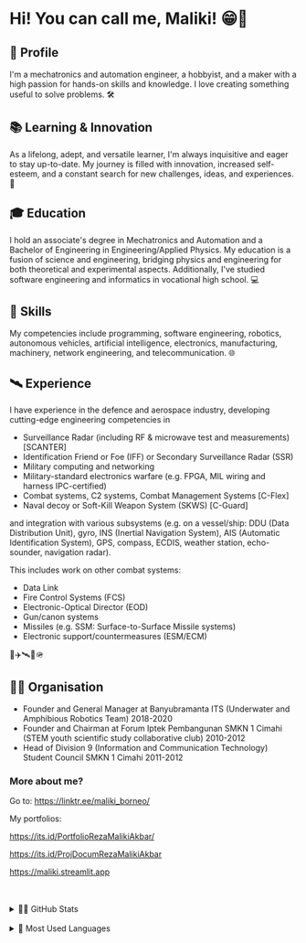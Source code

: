 # Hi! You can call me, Maliki! 😁👋

<!--
**malikiborneo/malikiborneo** is a ✨ _special_ ✨ repository because its `README.md` (this file) appears on your GitHub profile.

Here are some ideas to get you started:

- 🔭 I’m currently working on ...
- 🌱 I’m currently learning ...
- 👯 I’m looking to collaborate on ...
- 🤔 I’m looking for help with ...
- 💬 Ask me about ...
- 📫 How to reach me: ...
- 😄 Pronouns: ...
- ⚡ Fun fact: ...
-->

## **🤖 Profile**

I'm a mechatronics and automation engineer, a hobbyist, and a maker with a high passion for hands-on skills and knowledge. I love creating something useful to solve problems. 🛠️

## 📚 **Learning & Innovation**

As a lifelong, adept, and versatile learner, I'm always inquisitive and eager to stay up-to-date. My journey is filled with innovation, increased self-esteem, and a constant search for new challenges, ideas, and experiences. 🚀

## 🎓 **Education**

I hold an associate's degree in Mechatronics and Automation and a Bachelor of Engineering in Engineering/Applied Physics. My education is a fusion of science and engineering, bridging physics and engineering for both theoretical and experimental aspects. Additionally, I've studied software engineering and informatics in vocational high school. 💻

## 🔧 **Skills**

My competencies include programming, software engineering, robotics, autonomous vehicles, artificial intelligence, electronics, manufacturing, machinery, network engineering, and telecommunication. 🌐

## 🛰️ **Experience**

I have experience in the defence and aerospace industry, developing cutting-edge engineering competencies in
- Surveillance Radar (including RF & microwave test and measurements) [SCANTER]
- Identification Friend or Foe (IFF) or Secondary Surveillance Radar (SSR)
- Military computing and networking
- Military-standard electronics warfare (e.g. FPGA, MIL wiring and harness IPC-certified)
- Combat systems, C2 systems, Combat Management Systems [C-Flex]
- Naval decoy or Soft-Kill Weapon System (SKWS) [C-Guard]

  
and integration with various subsystems (e.g. on a vessel/ship: DDU (Data Distribution Unit), gyro, INS (Inertial Navigation System), AIS (Automatic Identification System), GPS, compass, ECDIS, weather station, echo-sounder, navigation radar).


This includes work on other combat systems:
- Data Link
- Fire Control Systems (FCS)
- Electronic-Optical Director (EOD)
- Gun/canon systems
- Missiles (e.g. SSM: Surface-to-Surface Missile systems)
- Electronic support/countermeasures (ESM/ECM)

🚢✈️🛰📡🪖

## 🤝🏼 **Organisation**

- Founder and General Manager at Banyubramanta ITS (Underwater and Amphibious Robotics Team) 2018-2020
- Founder and Chairman at Forum Iptek Pembangunan SMKN 1 Cimahi (STEM youth scientific study collaborative club) 2010-2012
- Head of Division 9 (Information and Communication Technology) Student Council SMKN 1 Cimahi 2011-2012

### **More about me?**

Go to: https://linktr.ee/maliki_borneo/ 

My portfolios:

https://its.id/PortfolioRezaMalikiAkbar/  

https://its.id/ProjDocumRezaMalikiAkbar

https://maliki.streamlit.app

<br />
<br />

<details>
  <summary>🧑‍💻 GitHub Stats</summary>

  <img align="left" alt="Maliki's GitHub Stats" src="https://github-readme-stats.vercel.app/api?username=malikiborneo&show_icons=true&theme=calm" />

</details>
<br />
<details>
  <summary>📜 Most Used Languages</summary>

  <img align="left" alt="Maliki's Top Programming Languages" src="https://github-readme-stats.vercel.app/api/top-langs/?username=malikiborneo&show_icons=true&theme=calm" />

</details>
